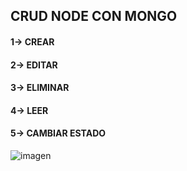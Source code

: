 ## CRUD NODE CON MONGO

#### 1-> CREAR 
#### 2-> EDITAR
#### 3-> ELIMINAR
#### 4-> LEER
#### 5-> CAMBIAR ESTADO

![imagen](https://user-images.githubusercontent.com/57696767/111255631-0b5f6580-85dd-11eb-982c-d34ff68f5a0a.png)
